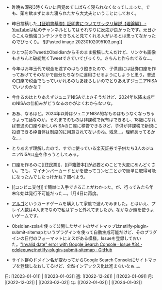 - 昨晩も深夜3時くらいに目覚めてしばらく寝られなくなってしまった。でも、薬を飲まずにまた寝られたから大丈夫ということにしておく。
- 昨日投稿した[【証明書基礎】証明書についてザックリ解説【理論編】 - YouTube](https://www.youtube.com/watch?v=TtJvwxm8lGU)は私のチャンネルとしてはそれなりに反応が良かったです。元日からこんな勉強コンテンツをきちんと見てくれる人がいるとは思ってなかったのでびっくり。
  ![[Pasted image 20230102095103.png]]

- ひとつ前のTweetはObsidianからそのまま投稿したんだけど、リンクも画像もきちんと破綻無くTweetできていてびっくり。きちんと作られてるな…。
- 今年はお年玉代で現金を渡すのはもう飽きたので、子供達には証券口座を作ってあげてそのなかで自分たちなりに運用させるようにしようと思う。普通の口座で税金でもっていかれるのもあほらしいのでとりあえずジュニアNISAでいいのかな？
- 今作るのはとりあえずジュニアNISAでよさそうだけど、2024年以降未成年のNISAの仕組みがどうなるのかがよくわからないな。
- ああ、なるほど。2024年以降はジュニアNISA的なものはもうなくなっちゃうよって話なのか。それまでのものは非課税で保有はできるし、18歳になれば普通の口座や新しいNISAの口座に移管できるけど、子供が非課税で新規に投資できる枠自体は制度的に用意されてないのね。残念…。理解あってるかな…。
- とりあえず理解したので、すでに使っている楽天証券で子供たち3人のジュニアNISA口座を作ろうとしてみる。
- 口座を作るのに[[住民票]]、[[戸籍謄本]]が必要とのことで大変にめんどくさい。でも、マイナンバーカードとかを使ってコンビニとかで簡単に取得可能になったんでしたっけかね？調べよう。
- [[コンビニ交付]]で簡単に入手できることがわかった。が、行ってみたら年末年始は発行不可能だった…。1月4日に再度。
- [アルゴ](https://amzn.to/3WWwsEd)というカードゲームを購入して家族で遊んでみました。とはいえ、プレイ人数は4人までなので私はずっと外れてましたが。なかなか頭を使うよいゲームです。
- Obsidian-zolaを使って公開したサイトのサイトマップはnetlify-plugin-submit-sitemapというプラグインを使って自動生成可能だけど、そのプラグインの日付のフォーマットにミスがある模様。Issueを登録しておいた。["Invalid date" error with Google Search Console · Issue #34 · cdeleeuwe/netlify-plugin-submit-sitemap · GitHub](https://github.com/cdeleeuwe/netlify-plugin-submit-sitemap/issues/34)
- サイト群のドメイン名が変わってからGoogle Search Consoleにサイトマップを登録しなおしてるけど、全然インデックス化は進まないなぁ…。

日: [[2023-01-01]] | [[2023-01-03]]
週: [[2022-12-26]] | [[2023-01-09]]
月: [[2022-12-02]] | [[2023-02-02]]
年: [[2022-01-02]] | [[2024-01-02]]